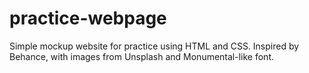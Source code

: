 # practice-webpage
Simple mockup website for practice using HTML and CSS. Inspired by Behance, with images from Unsplash and Monumental-like font.
